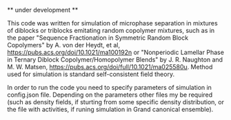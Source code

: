 ** under development **

This code was written for simulation of microphase separation in mixtures of diblocks or triblocks emitating random copolymer mixtures, such as in the paper "Sequence Fractionation in Symmetric Random Block Copolymers" by A. von der Heydt, et al, https://pubs.acs.org/doi/10.1021/ma100192n or "Nonperiodic Lamellar Phase in Ternary Diblock Copolymer/Homopolymer Blends" by J. R. Naughton and M. W. Matsen, https://pubs.acs.org/doi/full/10.1021/ma025580u. Method used for simulation is standard self-consistent field theory.

In order to run the code you need to specify parameters of simulation in config.json file. Depending on the parameters other files my be required (such as density fields, if sturting from some specific density distribution, or the file with activities, if runing simulation in Grand canonical ensemble).
